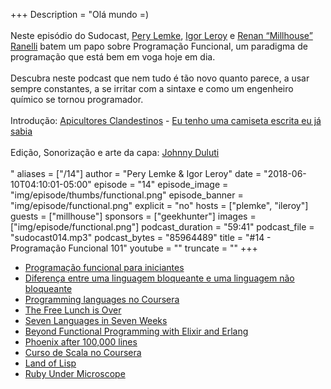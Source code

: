 +++
Description = "Olá mundo =)<br/><br/> Neste episódio do Sudocast, [Pery Lemke](https://www.twitter.com/perylemke), [Igor Leroy](https://twitter.com/lerrua) e [Renan “Millhouse” Ranelli](https://twitter.com/renanranelli) batem um papo sobre Programação Funcional, um paradigma de programação que está bem em voga hoje em dia. <br/><br/> Descubra neste podcast que nem tudo é tão novo quanto parece, a usar sempre constantes, a se irritar com a sintaxe e como um engenheiro químico se tornou programador. <br/><br/> Introdução: [Apicultores Clandestinos](https://www.facebook.com/ApicultoresClandestinos) - [Eu tenho uma camiseta escrita eu já sabia](https://soundcloud.com/apicultores-clandestinos/09-eu-tenho-uma-camiseta) <br/><br/> Edição, Sonorização e arte da capa: [Johnny Duluti](https://www.youtube.com/ferraduravideo) <br/><br/>"
aliases = ["/14"]
author = "Pery Lemke & Igor Leroy"
date = "2018-06-10T04:10:01-05:00"
episode = "14"
episode_image = "img/episode/thumbs/functional.png"
episode_banner = "img/episode/functional.png"
explicit = "no"
hosts = ["plemke", "ileroy"]
guests = ["millhouse"]
sponsors = ["geekhunter"]
images = ["img/episode/functional.png"]
podcast_duration = "59:41"
podcast_file = "sudocast014.mp3"
podcast_bytes = "85964489"
title = "#14 - Programação Funcional 101"
youtube = ""
truncate = ""
+++
* [Programação funcional para iniciantes](https://medium.com/trainingcenter/programa%C3%A7%C3%A3o-funcional-para-iniciantes-9e2beddb5b43)
* [Diferença entre uma linguagem bloqueante e uma linguagem não bloqueante](https://pt.stackoverflow.com/questions/122616/diferen%c3%a7a-entre-uma-linguagem-bloqueante-e-uma-linguagem-n%c3%a3o-bloqueante)
* [Programming languages no Coursera](https://www.coursera.org/learn/programming-languages)
* [The Free Lunch is Over](http://www.gotw.ca/publications/concurrency-ddj.htm)
* [Seven Languages in Seven Weeks](https://www.amazon.com/Seven-Languages-Weeks-Programming-Programmers/dp/193435659X)
* [Beyond Functional Programming with Elixir and Erlang](http://blog.plataformatec.com.br/2016/05/beyond-functional-programming-with-elixir-and-erlang/)
* [Phoenix after 100,000 lines](https://www.youtube.com/watch?v=blGJ_p4plbc)
* [Curso de Scala no Coursera](https://pt.coursera.org/specializations/scala)
* [Land of Lisp](https://www.amazon.com.br/Land-Lisp-Learn-Program-Game/dp/1593272812)
* [Ruby Under Microscope](http://patshaughnessy.net/ruby-under-a-microscope)
